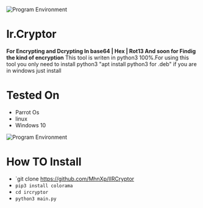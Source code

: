 ![Program Environment](https://s21.picofile.com/file/8447457168/IR_Cryptor.png)

# Ir.Cryptor
**For Encrypting and Dcrypting In base64 | Hex | Rot13 And soon for Findig the kind of encryption**
This tool is writen in python3 100%.For using this tool you only need to install python3
"apt install python3 for .deb" if you are in windows just install 
# Tested On
* Parrot Os
* linux
* Windows 10

![Program Environment](https://s20.picofile.com/file/8447457192/Save.png)

# How TO Install
* `git clone https://github.com/MhnXp/IIRCryptor
* `pip3 install colorama`
* `cd ircryptor`
* `python3 main.py `

